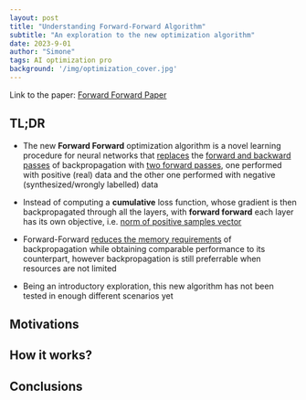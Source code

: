 ```yaml
---
layout: post
title: "Understanding Forward-Forward Algorithm"
subtitle: "An exploration to the new optimization algorithm"
date: 2023-9-01
author: "Simone"
tags: AI optimization pro
background: '/img/optimization_cover.jpg'
---
```


Link to the paper: [Forward Forward Paper](https://www.cs.toronto.edu/~hinton/FFA13.pdf)

## TL;DR

* The new **Forward Forward** optimization algorithm is a novel learning procedure for neural networks that <u>replaces</u> the <u>forward and backward passes</u> of backpropagation with <u>two forward passes</u>, one performed with positive (real) data and the other one performed with negative (synthesized/wrongly labelled) data

* Instead of computing a **cumulative** loss function, whose gradient is then backpropagated through all the layers, with **forward forward** each layer has its own objective, i.e. <u>norm of positive samples vector</u>

* Forward-Forward <u>reduces the memory requirements</u> of backpropagation while obtaining comparable performance to its counterpart, however backpropagation is still preferrable when resources are not limited

* Being an introductory exploration, this new algorithm has not been tested in enough different scenarios yet


## Motivations


## How it works?

<!---In the paper, the <u>goodness</u> is defined as the **<u>norm of the activation vector</u>**. To avoid to propagate this information through the layers, but keep propagating the computed features, **layer normalization**. <u>LN</u> normalizes the activation vector, maintaining the **direction** of the activation vector (the propagated features) and reducing the magnitude to 1 (removing any goodness trace before propagating to the next layer)--->


## Conclusions